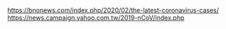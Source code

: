 https://bnonews.com/index.php/2020/02/the-latest-coronavirus-cases/
https://news.campaign.yahoo.com.tw/2019-nCoV/index.php
